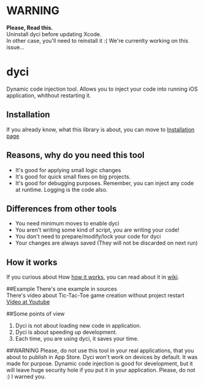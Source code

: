 # WARNING
**Please, Read this.**  
Uninstall dyci before updating Xcode.  
In other case, you'll need to reinstall it :(
We're currenlty working on this issue...

# dyci
Dynamic code injection tool.
Allows you to inject your code into running iOS application, whithout restarting it.

## Installation
If you already know, what this library is about, you can move to [Installation page](https://github.com/DyCI/dyci-main/wiki/Installation)

## Reasons, why do you need this tool 
* It's good for applying small logic changes 
* It's good for quick small fixes on big projects.
* It's good for debugging purposes. Remember, you can inject any code at runtime. Logging is the code also.

## Differences from other tools
* You need minimum moves to enable dyci
* You aren't writing some kind of script, you are writing your code!
* You don't need to prepare/modify/lock your code for dyci 
* Your changes are always saved (They will not be discarded on next run)

## How it works
If you curious about How [how it works](https://github.com/DyCI/dyci-main/wiki/How-it-Works), you can read about it in [wiki](https://github.com/DyCI/dyci-main/wiki/How-it-Works).

##Example
There's one example in sources  
There's video about Tic-Tac-Toe game creation without project restart  
[Video at Youtube](https://www.youtube.com/watch?v=8nyEpAqUug4)


##Some points of view
1. Dyci is not about loading new code in application.
2. Dyci is about speeding up development.
3. Each time, you are using dyci, it saves your time.


##WARNING
Please, do not use this tool in your real applications, that you about to publish in App Store. Dyci won't work on devices by default. It was made for purpose. Dynamic code injection is good for development, but it will leave huge security hole if you put it in your application. Please, do not :) I warned you.